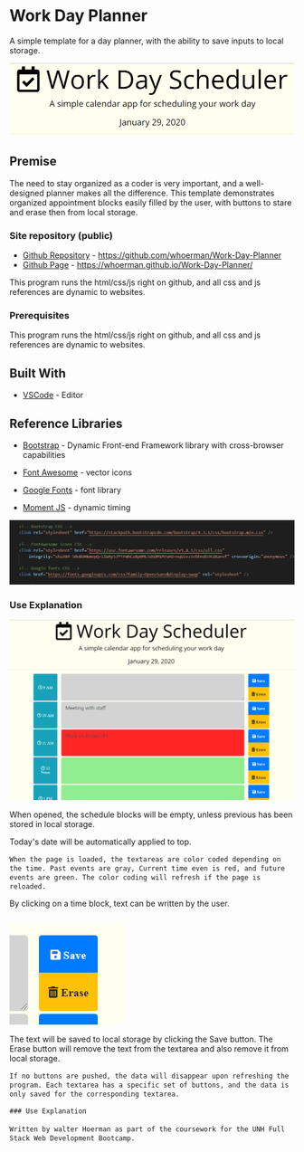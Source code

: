 # Work Day Planner

A simple template for a day planner, with the ability to save inputs to local storage. 

![alt text](./assets/screenshottitle.jpg "Work Day Planner Header")

## Premise

The need to stay organized as a coder is very important, and a well-designed planner makes all the difference. This template demonstrates organized appointment blocks easily filled by the user, with buttons to stare and erase then from local storage.

### Site repository (public)

* [Github Repository]( https://github.com/whoerman/Work-Day-Planner) -  https://github.com/whoerman/Work-Day-Planner
* [Github Page]( https://whoerman.github.io/Work-Day-Planner/) -  https://whoerman.github.io/Work-Day-Planner/

This program runs the html/css/js right on github, and all css and js references are dynamic to websites.

### Prerequisites

This program runs the html/css/js right on github, and all css and js references are dynamic to websites.

## Built With

* [VSCode](https://code.visualstudio.com/) - Editor

## Reference Libraries

* [Bootstrap](https://getbootstrap.com/) - Dynamic Front-end Framework library with cross-browser capabilities
* [Font Awesome](https://fontawesome.com/) - vector icons

* [Google Fonts](https://fonts.google.com/) - font library

* [Moment JS](https://momentjs.com/) - dynamic timing

![alt text](./assets/screenshotcsscode.jpg "Work Day Planner")

### Use Explanation

![alt text](./assets/screenshotoverall.jpg "Work Day Planner")

When opened, the schedule blocks will be empty, unless previous has been stored in local storage.

Today's date will be automatically applied to top.

```
When the page is loaded, the textareas are color coded depending on the time. Past events are gray, Current time even is red, and future events are green. The color coding will refresh if the page is reloaded.
```
By clicking on a time block, text can be written by the user.
```
```
![alt text](./assets/screenshotbuttons.jpg "Work Day Planner") 

The text will be saved to local storage by clicking the Save button. The Erase button will remove the text from the textarea and also remove it from local storage.

```
If no buttons are pushed, the data will disappear upon refreshing the program. Each textarea has a specific set of buttons, and the data is only saved for the corresponding textarea.
```
```
### Use Explanation

Written by walter Hoerman as part of the coursework for the UNH Full Stack Web Development Bootcamp.
